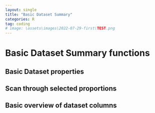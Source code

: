 ```yaml
---
layout: single
title: "Basic Dataset Summary"
categories: R
tag: coding
# image: \assets\images\2022-07-29-first\TEST.png
---
```


# Basic Dataset Summary functions
## Basic Dataset properties




## Scan through selected proportions




## Basic overview of dataset columns










<!-- <img src="\assets\images\2022-07-29-first\TEST.png" alt="Alt text"> -->



